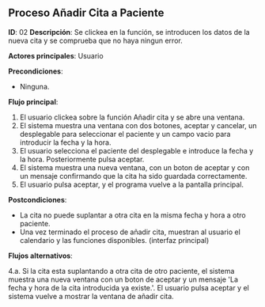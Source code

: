 ## Proceso Añadir Cita a Paciente

**ID**: 02
**Descripción**: Se clickea en la función, se introducen los datos de la nueva cita y se comprueba que no haya ningun error.

**Actores principales**: Usuario

**Precondiciones**:
* Ninguna.

**Flujo principal**:
1. El usuario clickea sobre la función Añadir cita y se abre una ventana.
1. El sistema muestra una ventana con dos botones, aceptar y cancelar, un desplegable para seleccionar el paciente y un campo vacio para introducir la fecha y la hora.  
1. El usuario selecciona el paciente del desplegable e introduce la fecha y la hora. Posteriormente pulsa aceptar.
1. El sistema muestra una nueva ventana, con un boton de aceptar y con un mensaje confirmando que la cita ha sido guardada correctamente.
1. El usuario pulsa aceptar, y el programa vuelve a la pantalla principal.
 
**Postcondiciones**:

* La cita no puede suplantar a otra cita en la misma fecha y hora a otro paciente.
* Una vez terminado el proceso de añadir cita, muestran al usuario el calendario y las funciones disponibles. (interfaz principal)

**Flujos alternativos**:

4.a. Si la cita esta suplantando a otra cita de otro paciente, el sistema muestra una nueva ventana con un boton de aceptar y un mensaje 'La fecha y hora de la cita introducida ya existe.'. El usuario pulsa aceptar y el sistema vuelve a mostrar la ventana de añadir cita.   